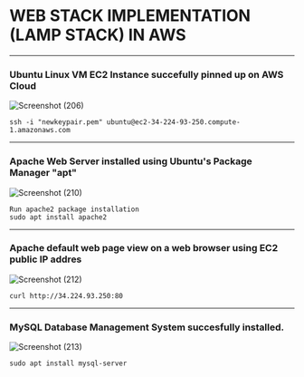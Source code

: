 # WEB STACK IMPLEMENTATION (LAMP STACK) IN AWS
___

### Ubuntu Linux VM EC2 Instance succefully pinned up on AWS Cloud
![Screenshot (206)](https://user-images.githubusercontent.com/57721371/204056046-527798a6-eefe-4f41-ae7e-14bb468a649b.png)

``` 
ssh -i "newkeypair.pem" ubuntu@ec2-34-224-93-250.compute-1.amazonaws.com
```
___

### Apache Web Server installed using Ubuntu's Package Manager "apt"
![Screenshot (210)](https://user-images.githubusercontent.com/57721371/204056522-a9e2c2e7-2a52-4f12-855a-b81f0bc2b87a.png)
```
Run apache2 package installation
sudo apt install apache2
```
___

### Apache default web page view on a web browser using EC2 public IP addres
![Screenshot (212)](https://user-images.githubusercontent.com/57721371/204057261-d3d4fcbb-5a49-4667-8ea8-cf2f8f6b080d.png)
```
curl http://34.224.93.250:80
```
___
### MySQL Database Management System succesfully installed.
![Screenshot (213)](https://user-images.githubusercontent.com/57721371/204059014-06fb2736-73f2-4d05-9f4c-1613203b4e21.png)
```
sudo apt install mysql-server
```





















